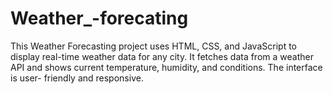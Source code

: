 # Weather_-forecating
This Weather Forecasting project uses HTML, CSS, and JavaScript to display real-time weather data for any city. It fetches data from a weather API and shows current temperature, humidity, and conditions. The interface is user- friendly and responsive.
